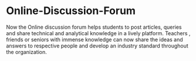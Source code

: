 # Online-Discussion-Forum
Now the Online discussion forum helps students to post articles, queries and share technical and analytical knowledge in a lively platform. Teachers , friends or seniors with immense knowledge can now share the ideas and answers to respective people and develop an industry standard throughout the organization.
